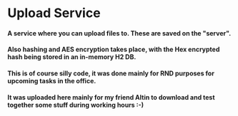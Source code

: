 # Upload Service

#### A service where you can upload files to. These are saved on the "server".
#### Also hashing and AES encryption takes place, with the Hex encrypted hash being stored in an in-memory H2 DB.

#### This is of course silly code, it was done mainly for RND purposes for upcoming tasks in the office.
#### It was uploaded here mainly for my friend Altin to download and test together some stuff during working hours :-)
